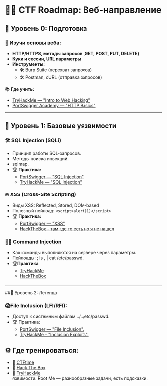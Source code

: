 
# 🏴‍☠️ CTF Roadmap: Веб-направление

## 🚦 Уровень 0: Подготовка
### 📌 Изучи основы веба:
- **HTTP/HTTPS, методы запросов (GET, POST, PUT, DELETE)**  
- **Куки и сессии, URL параметры**  
- **Инструменты:**  
  - 🛠 Burp Suite (перехват запросов)  
  - 🛠 Postman, cURL (отправка запросов)  

📚 **Где учить:**  
- [TryHackMe — "Intro to Web Hacking"](https://tryhackme.com)  
- [PortSwigger Academy — "HTTP Basics"](https://portswigger.net/web-security)  

---

## 🔑 Уровень 1: Базовые уязвимости  
### 🛠 **SQL Injection (SQLi)**  
- Принцип работы SQL-запросов.
- Методы поиска иньекций.
- sqlmap. 
- 🏆 **Практика:**  
  - [PortSwigger — "SQL Injection"](https://portswigger.net/web-security/sql-injection)  
  - [TryHackMe — "SQL Injection"](https://tryhackme.com)  

### 🔥 **XSS (Cross-Site Scripting)**  
- Виды XSS: Reflected, Stored, DOM-based  
- Полезный пейлоад: `<script>alert(1)</script>`  
- 🏆 **Практика:**  
  - [PortSwigger — "XSS"](https://portswigger.net/web-security/cross-site-scripting)
  - [HackTheBox - там где то есть но я не нашел](https://app.hackthebox.com/competitive/7/overview)
### 🤷‍♂️ **Command Injection**
- Как команды выполняются на сервере через параметры.
- Пейлоады: ; ls , | cat /etc/passwd.
- 🏆**Практика**
    - [TryHackMe](https://tryhackme.com/)
    - [HackTheBox](https://app.hackthebox.com/home)
###

---
##🧱 Уровень 2: Легенда
### 😱File Inclusion (LFI/RFI):
- Доступ к системным файлам ../../etc/passwd.
- 🏆 Практика:
    - [PortSwigger — "File Inclusion".](https://portswigger.net/)
    - [TryHackMe - "Inclusion Exploits".](https://tryhackme.com/)

## ⚙️ Где тренироваться:
- 🔗 [CTFtime](https://ctftime.org/)  
- 🔗 [Hack The Box](https://www.hackthebox.com/)  
- 🔗 [TryHackMe](https://tryhackme.com/)  
язвимости.
    Root Me — разнообразные задачи, есть подсказки.
